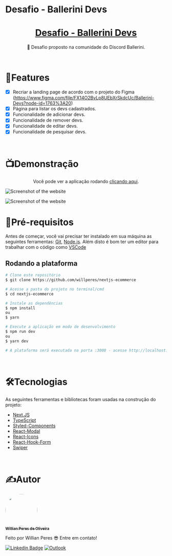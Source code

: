 # Desafio - Ballerini Devs

<h1 align="center">
    <a href="https://pt-br.reactjs.org/">Desafio - Ballerini Devs</a>
</h1>

<p align="center">🚀 Desafio proposto na comunidade do Discord Ballerini.</p>

<br />

# 📂Features

- [x] Recriar a landing page de acordo com o projeto do Figma (https://www.figma.com/file/FX14O2BvLp8UEbXrSkdcUc/Ballerini-Devs?node-id=1763%3A20)
- [x] Página para listar os devs cadastrados.
- [x] Funcionalidade de adicionar devs.
- [x] Funcionalidade de remover devs.
- [x] Funcionalidade de editar devs.
- [x] Funcionalidade de pesquisar devs.

<br />

# 📺Demonstração

<p align="center">Você pode ver a aplicação rodando <a href='https://desafio-react-ballerini.vercel.app/'>clicando aqui</a>.</p>

![Screenshot of the website](https://i.imgur.com/F4A2eEx.png)
<br />

![Screenshot of the website](https://i.imgur.com/lSjh7Ml.png)
<br />

# 📝Pré-requisitos
Antes de começar, você vai precisar ter instalado em sua máquina as seguintes ferramentas:
[Git](https://git-scm.com), [Node.js](https://nodejs.org/en/). 
Além disto é bom ter um editor para trabalhar com o código como [VSCode](https://code.visualstudio.com/)

## Rodando a plataforma
```bash
# Clone este repositório
$ git clone https://github.com/willperes/nextjs-ecommerce

# Acesse a pasta do projeto no terminal/cmd
$ cd nextjs-ecommerce

# Instale as dependências
$ npm install
ou
$ yarn

# Execute a aplicação em modo de desenvolvimento
$ npm run dev
ou
$ yarn dev

# A plataforma será executada na porta :3000 - acesse http://localhost:3000
```

<br />

# 🛠️Tecnologias

As seguintes ferramentas e bibliotecas foram usadas na construção do projeto:

- [Next.JS](https://nextjs.org/)
- [TypeScript](https://www.typescriptlang.org/)
- [Styled-Components](https://styled-components.com/)
- [React-Modal](https://github.com/reactjs/react-modal)
- [React-Icons](https://react-icons.github.io/react-icons/)
- [React-Hook-Form](https://react-hook-form.com/)
- [Swiper](https://swiperjs.com/)

<br />

# ✍️Autor

<a href="https://github.com/willperes">
 <img style="border-radius: 50%;" src="https://avatars.githubusercontent.com/u/64440935?v=4" width="100px;" alt=""/>
 <br />
 <sub><b>Willian Peres de Oliveira</b></sub></a>


Feito por Willian Peres 😎 Entre em contato!

[![Linkedin Badge](https://img.shields.io/badge/-Willian-blue?style=flat-square&logo=Linkedin&logoColor=white&link=https:https://www.linkedin.com/in/willian-peres-de-oliveira/)](https://www.linkedin.com/in/willian-peres-de-oliveira/) 
[![Outlook](https://camo.githubusercontent.com/8d356e708d8154421c5aa6b5936cc18265ac2d778285d75d081a5e56284b6c10/68747470733a2f2f696d672e736869656c64732e696f2f62616467652f2d486f746d61696c2d3030373844343f7374796c653d666c61742d737175617265266c6f676f3d6d6963726f736f66742d6f75746c6f6f6b266c6f676f436f6c6f723d7768697465266c696e6b3d6d61696c746f3a6c75697a6361726c6f735f6162626f747440686f746d61696c2e636f6d)](mailto:will.peres@outlook.com)
